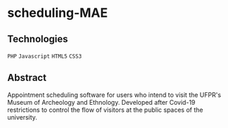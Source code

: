 # scheduling-MAE
## Technologies
`PHP` `Javascript` `HTML5` `CSS3` 
## Abstract
Appointment scheduling software for users who intend to visit the UFPR's Museum of Archeology and Ethnology. Developed after Covid-19 restrictions to control the flow of visitors at the public spaces of the university.
